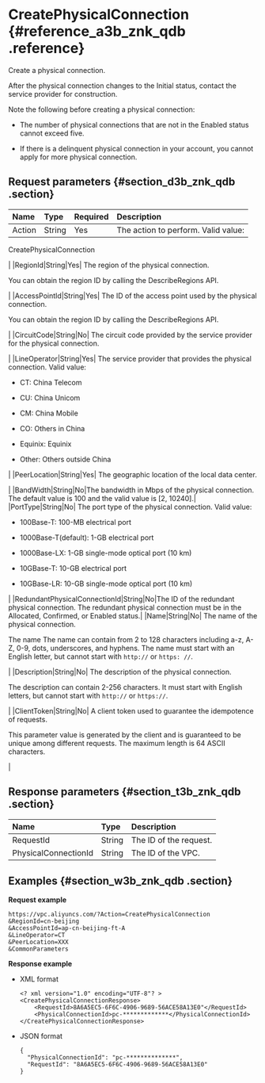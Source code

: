 # CreatePhysicalConnection {#reference_a3b_znk_qdb .reference}

Create a physical connection.

After the physical connection changes to the Initial status, contact the service provider for construction.

Note the following before creating a physical connection:

-   The number of physical connections that are not in the Enabled status cannot exceed five.

-   If there is a delinquent physical connection in your account, you cannot apply for more physical connection.


## Request parameters {#section_d3b_znk_qdb .section}

|Name|Type|Required|Description|
|:---|:---|:-------|:----------|
|Action|String|Yes| The action to perform. Valid value:

 CreatePhysicalConnection

 |
|RegionId|String|Yes| The region of the physical connection.

 You can obtain the region ID by calling the DescribeRegions API.

 |
|AccessPointId|String|Yes| The ID of the access point used by the physical connection.

 You can obtain the region ID by calling the DescribeRegions API.

 |
|CircuitCode|String|No| The circuit code provided by the service provider for the physical connection.

 |
|LineOperator|String|Yes| The service provider that provides the physical connection. Valid value:

-   CT: China Telecom

-   CU: China Unicom

-   CM: China Mobile

-   CO: Others in China

-   Equinix: Equinix

-   Other: Others outside China


 |
|PeerLocation|String|Yes| The geographic location of the local data center.

 |
|BandWidth|String|No|The bandwidth in Mbps of the physical connection. The default value is 100 and the valid value is \[2, 10240\].|
|PortType|String|No| The port type of the physical connection. Valid value:

-   100Base-T: 100-MB electrical port

-   1000Base-T\(default\): 1-GB electrical port

-   1000Base-LX: 1-GB single-mode optical port \(10 km\)

-   10GBase-T: 10-GB electrical port

-   10GBase-LR: 10-GB single-mode optical port \(10 km\)


 |
|RedundantPhysicalConnectionId|String|No|The ID of the redundant physical connection. The redundant physical connection must be in the Allocated, Confirmed, or Enabled status.|
|Name|String|No| The name of the physical connection.

 The name The name can contain from 2 to 128 characters including a-z, A-Z, 0-9, dots, underscores, and hyphens. The name must start with an English letter, but cannot start with `http://` or `https: //`.

 |
|Description|String|No| The description of the physical connection.

 The description can contain 2-256 characters. It must start with English letters, but cannot start with `http://` or `https://`.

 |
|ClientToken|String|No| A client token used to guarantee the idempotence of requests.

 This parameter value is generated by the client and is guaranteed to be unique among different requests. The maximum length is 64 ASCII characters.

 |

## Response parameters {#section_t3b_znk_qdb .section}

|Name|Type|Description|
|:---|:---|:----------|
|RequestId|String|The ID of the request.|
|PhysicalConnectionId|String|The ID of the VPC.|

## Examples {#section_w3b_znk_qdb .section}

**Request example**

```
https://vpc.aliyuncs.com/?Action=CreatePhysicalConnection
&RegionId=cn-beijing
&AccessPointId=ap-cn-beijing-ft-A
&LineOperator=CT
&PeerLocation=XXX
&CommonParameters
```

**Response example**

-   XML format

    ```
    <? xml version="1.0" encoding="UTF-8"? >
    <CreatePhysicalConnectionResponse>
        <RequestId>8A6A5EC5-6F6C-4906-9689-56ACE58A13E0"</RequestId>
        <PhysicalConnectionId>pc-*************</PhysicalConnectionId>
    </CreatePhysicalConnectionResponse>
    ```

-   JSON format

    ```
    {
      "PhysicalConnectionId": "pc-**************",
      "RequestId": "8A6A5EC5-6F6C-4906-9689-56ACE58A13E0"
    }
    ```


